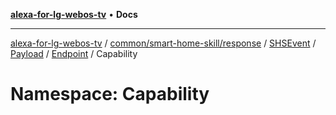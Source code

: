 [**alexa-for-lg-webos-tv**](../../../../../../../../../../../README.md) • **Docs**

***

[alexa-for-lg-webos-tv](../../../../../../../../../../../modules.md) / [common/smart-home-skill/response](../../../../../../../../README.md) / [SHSEvent](../../../../../../README.md) / [Payload](../../../../README.md) / [Endpoint](../../README.md) / Capability

# Namespace: Capability
